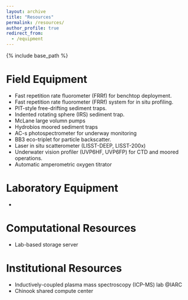 ```yaml
---
layout: archive
title: "Resources"
permalink: /resources/
author_profile: true
redirect_from:
  - /equipment
---
```


{% include base_path %}

Field Equipment
======
* Fast repetition rate fluorometer (FRRf) for benchtop deployment.
* Fast repetition rate fluorometer (FRRf) system for in situ profiling.
* PIT-style free-drifting sediment traps.
* Indented rotating sphere (IRS) sediment trap.
* McLane large volumn pumps
* Hydrobios moored sediment traps
* AC-s photospectrometer for underway monitoring
* BB3 eco-triplet for particle backscatter.
* Laser in situ scatterometer (LISST-DEEP, LISST-200x)
* Underwater vision profiler (UVP6HF, UVP6FP) for CTD and moored operations.
* Automatic amperometric oxygen titrator

Laboratory Equipment
======
* 
  
Computational Resources
======
* Lab-based storage server

Institutional Resources
======
* Inductively-coupled plasma mass spectroscopy (ICP-MS) lab @IARC
* Chinook shared compute center
  
